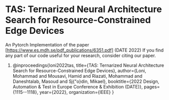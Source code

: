 # TAS: Ternarized Neural Architecture Search for Resource-Constrained Edge Devices
An Pytorch Implementation of the paper [https://www.es.mdh.se/pdf_publications/6351.pdf] (DATE 2022)
If you find any part of our code useful for your research, consider citing our paper.
 1. @inproceedings{loni2022tas,
  title={TAS: Ternarized Neural Architecture Search for Resource-Constrained Edge Devices},
  author={Loni, Mohammad and Mousavi, Hamid and Riazati, Mohammad and Daneshtalab, Masoud and Sj{\"o}din, Mikael},
  booktitle={2022 Design, Automation \& Test in Europe Conference \& Exhibition (DATE)},
  pages={1115--1118},
  year={2022},
  organization={IEEE}
} 



